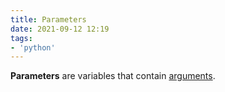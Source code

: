 ```yaml
---
title: Parameters
date: 2021-09-12 12:19
tags:
- 'python'
---
```


**Parameters** are variables that contain [arguments](20210912122000-arguments.md).
